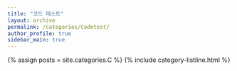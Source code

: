 ```yaml
---
title: "코드 테스트"
layout: archive
permalink: /categories/Codetest/
author_profile: true
sidebar_main: true
---
```


{% assign posts = site.categories.C %}
{% include category-listline.html %}
